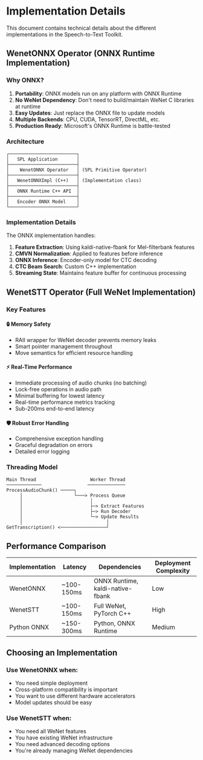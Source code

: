 # Implementation Details

This document contains technical details about the different implementations in the Speech-to-Text Toolkit.

## WenetONNX Operator (ONNX Runtime Implementation)

### Why ONNX?

1. **Portability**: ONNX models run on any platform with ONNX Runtime
2. **No WeNet Dependency**: Don't need to build/maintain WeNet C libraries at runtime
3. **Easy Updates**: Just replace the ONNX file to update models
4. **Multiple Backends**: CPU, CUDA, TensorRT, DirectML, etc.
5. **Production Ready**: Microsoft's ONNX Runtime is battle-tested

### Architecture

```
┌─────────────────────────┐
│   SPL Application       │
├─────────────────────────┤
│    WenetONNX Operator   │ (SPL Primitive Operator)
├─────────────────────────┤
│   WenetONNXImpl (C++)   │ (Implementation class)
├─────────────────────────┤
│   ONNX Runtime C++ API  │
├─────────────────────────┤
│   Encoder ONNX Model    │
└─────────────────────────┘
```

### Implementation Details

The ONNX implementation handles:
1. **Feature Extraction**: Using kaldi-native-fbank for Mel-filterbank features
2. **CMVN Normalization**: Applied to features before inference
3. **ONNX Inference**: Encoder-only model for CTC decoding
4. **CTC Beam Search**: Custom C++ implementation
5. **Streaming State**: Maintains feature buffer for continuous processing

## WenetSTT Operator (Full WeNet Implementation)

### Key Features

#### 🔒 **Memory Safety**
- RAII wrapper for WeNet decoder prevents memory leaks
- Smart pointer management throughout
- Move semantics for efficient resource handling

#### ⚡ **Real-Time Performance**
- Immediate processing of audio chunks (no batching)
- Lock-free operations in audio path
- Minimal buffering for lowest latency
- Real-time performance metrics tracking
- Sub-200ms end-to-end latency

#### 🛡️ **Robust Error Handling**
- Comprehensive exception handling
- Graceful degradation on errors
- Detailed error logging

### Threading Model

```
Main Thread                    Worker Thread
─────────────                 ──────────────
ProcessAudioChunk() ─────┐
     │                   └───> Process Queue
     │                         │
     │                         ├─> Extract Features
     │                         ├─> Run Decoder
     │                         └─> Update Results
     │                               │
GetTranscription() <─────────────────┘
```

## Performance Comparison

| Implementation | Latency | Dependencies | Deployment Complexity |
|----------------|---------|--------------|----------------------|
| WenetONNX | ~100-150ms | ONNX Runtime, kaldi-native-fbank | Low |
| WenetSTT | ~100-150ms | Full WeNet, PyTorch C++ | High |
| Python ONNX | ~150-300ms | Python, ONNX Runtime | Medium |

## Choosing an Implementation

### Use WenetONNX when:
- You need simple deployment
- Cross-platform compatibility is important
- You want to use different hardware accelerators
- Model updates should be easy

### Use WenetSTT when:
- You need all WeNet features
- You have existing WeNet infrastructure
- You need advanced decoding options
- You're already managing WeNet dependencies